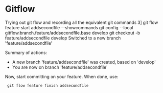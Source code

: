 # Gitflow
Trying out git flow and recording all the equivalent git commands
3] git flow feature start addsecondfile --showcommands
git config --local gitflow.branch.feature/addsecondfile.base develop
git checkout -b feature/addsecondfile develop
Switched to a new branch 'feature/addsecondfile'

Summary of actions:
- A new branch 'feature/addsecondfile' was created, based on 'develop'
- You are now on branch 'feature/addsecondfile'

Now, start committing on your feature. When done, use:

     git flow feature finish addsecondfile
